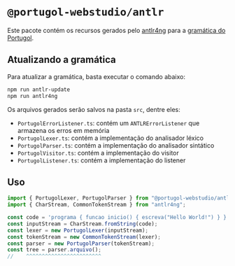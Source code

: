 # `@portugol-webstudio/antlr`

Este pacote contém os recursos gerados pelo [antlr4ng](https://github.com/mike-lischke/antlr4ng) para a [gramática do Portugol](https://github.com/UNIVALI-LITE/Portugol-Studio/blob/master/core/src/main/antlr/Portugol.g4).

## Atualizando a gramática

Para atualizar a gramática, basta executar o comando abaixo:

```sh
npm run antlr-update
npm run antlr4ng
```

Os arquivos gerados serão salvos na pasta `src`, dentre eles:

- `PortugolErrorListener.ts`: contém um `ANTLRErrorListener` que armazena os erros em memória
- `PortugolLexer.ts`: contém a implementação do analisador léxico
- `PortugolParser.ts`: contém a implementação do analisador sintático
- `PortugolVisitor.ts`: contém a implementação do visitor
- `PortugolListener.ts`: contém a implementação do listener

## Uso

```ts
import { PortugolLexer, PortugolParser } from "@portugol-webstudio/antlr";
import { CharStream, CommonTokenStream } from "antlr4ng";

const code = 'programa { funcao inicio() { escreva("Hello World!") } }';
const inputStream = CharStream.fromString(code);
const lexer = new PortugolLexer(inputStream);
const tokenStream = new CommonTokenStream(lexer);
const parser = new PortugolParser(tokenStream);
const tree = parser.arquivo();
//    ^^^^^^^^^^^^^^^^^^^^^^^^
```
